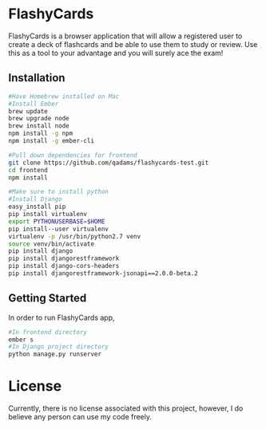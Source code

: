 # FlashyCards

FlashyCards is a browser application that will allow a registered user to create a deck of flashcards and be able to use them to study or review. Use this as a tool to your advantage and you will surely ace the exam!

## Installation
```bash
#Have Homebrew installed on Mac
#Install Ember
brew update
brew upgrade node
brew install node
npm install -g npm
npm install -g ember-cli

#Pull down dependencies for frontend
git clone https://github.com/qadams/flashycards-test.git
cd frontend
npm install

#Make sure to install python
#Install Django
easy_install pip
pip install virtualenv
export PYTHONUSERBASE=$HOME
pip install--user virtualenv
virtualenv -p /usr/bin/python2.7 venv
source venv/bin/activate
pip install django
pip install djangorestframework
pip install django-cors-headers
pip install djangorestframework-jsonapi==2.0.0-beta.2
```

## Getting Started
In order to run FlashyCards app,
```bash
#In frontend directory
ember s 
#In Django project directory
python manage.py runserver
```

# License
Currently, there is no license associated with this project, however, I do believe any person can use my code freely.
